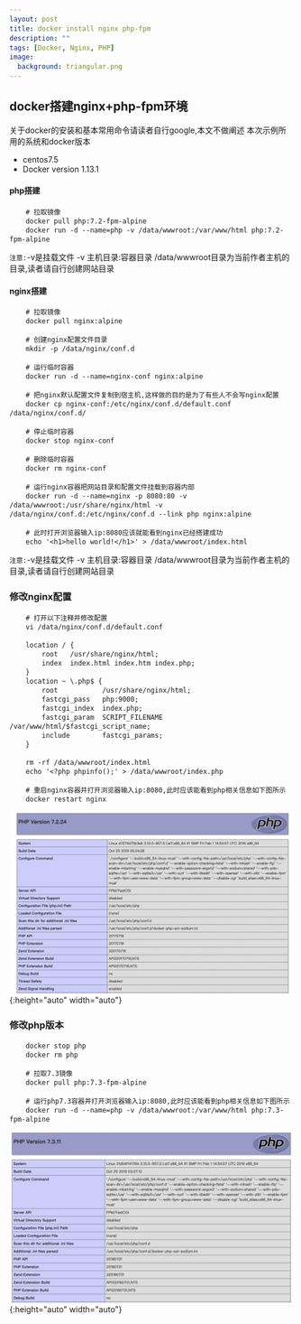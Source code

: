 ```yaml
---
layout: post
title: docker install nginx php-fpm
description: ""
tags: [Docker, Nginx, PHP]
image:
  background: triangular.png
---
```


## docker搭建nginx+php-fpm环境

关于docker的安装和基本常用命令请读者自行google,本文不做阐述
本次示例所用的系统和docker版本
* centos7.5
* Docker version 1.13.1

#### php搭建
```
    # 拉取镜像
    docker pull php:7.2-fpm-alpine
    docker run -d --name=php -v /data/wwwroot:/var/www/html php:7.2-fpm-alpine 
```
`注意:`-v是挂载文件 -v 主机目录:容器目录 /data/wwwroot目录为当前作者主机的目录,读者请自行创建网站目录

#### nginx搭建
```
    # 拉取镜像
    docker pull nginx:alpine
    
    # 创建nginx配置文件目录
    mkdir -p /data/nginx/conf.d
    
    # 运行临时容器
    docker run -d --name=nginx-conf nginx:alpine
    
    # 把nginx默认配置文件复制到宿主机,这样做的目的是为了有些人不会写nginx配置
    docker cp nginx-conf:/etc/nginx/conf.d/default.conf /data/nginx/conf.d/
    
    # 停止临时容器
    docker stop nginx-conf
    
    # 删除临时容器
    docker rm nginx-conf
    
    # 运行nginx容器把网站目录和配置文件挂载到容器内部
    docker run -d --name=nginx -p 8080:80 -v /data/wwwroot:/usr/share/nginx/html -v /data/nginx/conf.d:/etc/nginx/conf.d --link php nginx:alpine
    
    # 此时打开浏览器输入ip:8080应该就能看到nginx已经搭建成功
    echo '<h1>hello world!</h1>' > /data/wwwroot/index.html
```
`注意:`-v是挂载文件 -v 主机目录:容器目录 /data/wwwroot目录为当前作者主机的目录,读者请自行创建网站目录

### 修改nginx配置
```
    # 打开以下注释并修改配置
    vi /data/nginx/conf.d/default.conf
    
    location / {
        root   /usr/share/nginx/html;
        index  index.html index.htm index.php;
    }
    location ~ \.php$ {
        root           /usr/share/nginx/html;
        fastcgi_pass   php:9000;
        fastcgi_index  index.php;
        fastcgi_param  SCRIPT_FILENAME  /var/www/html/$fastcgi_script_name;
        include        fastcgi_params;
    }
    
    rm -rf /data/wwwroot/index.html
    echo '<?php phpinfo();' > /data/wwwroot/index.php
    
    # 重启nginx容器并打开浏览器输入ip:8080,此时应该能看到php相关信息如下图所示
    docker restart nginx
```

![lazy-md-syntax](../images/docker/nginx-php-fpm01.png){:height="auto" width="auto"}

### 修改php版本
```
    docker stop php
    docker rm php
    
    # 拉取7.3镜像
    docker pull php:7.3-fpm-alpine
    
    # 运行php7.3容器并打开浏览器输入ip:8080,此时应该能看到php相关信息如下图所示
    docker run -d --name=php -v /data/wwwroot:/var/www/html php:7.3-fpm-alpine
```
![lazy-md-syntax](../images/docker/nginx-php-fpm02.png){:height="auto" width="auto"}

